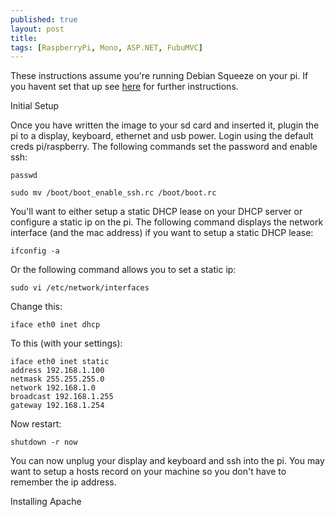 ```yaml
---
published: true
layout: post
title: 
tags: [RaspberryPi, Mono, ASP.NET, FubuMVC]
---
```


These instructions assume you're running Debian Squeeze on your pi. If you havent set that up see [here](http://www.raspberrypi.org/downloads) for further instructions. 

Initial Setup

Once you have written the image to your sd card and inserted it, plugin the pi to a display, keyboard, ethernet and usb power. Login using the default creds pi/raspberry. The following commands set the password and enable ssh:

    passwd
    
    sudo mv /boot/boot_enable_ssh.rc /boot/boot.rc

You'll want to either setup a static DHCP lease on your DHCP server or configure a static ip on the pi. The following command displays the network interface (and the mac address) if you want to setup a static DHCP lease:

    ifconfig -a
    
Or the following command allows you to set a static ip:

    sudo vi /etc/network/interfaces
    
Change this:

    iface eth0 inet dhcp
    
To this (with your settings):

    iface eth0 inet static
    address 192.168.1.100
    netmask 255.255.255.0
    network 192.168.1.0
    broadcast 192.168.1.255
    gateway 192.168.1.254

Now restart:

    shutdown -r now
    
You can now unplug your display and keyboard and ssh into the pi. You may want to setup a hosts record on your machine so you don't have to remember the ip address.

Installing Apache